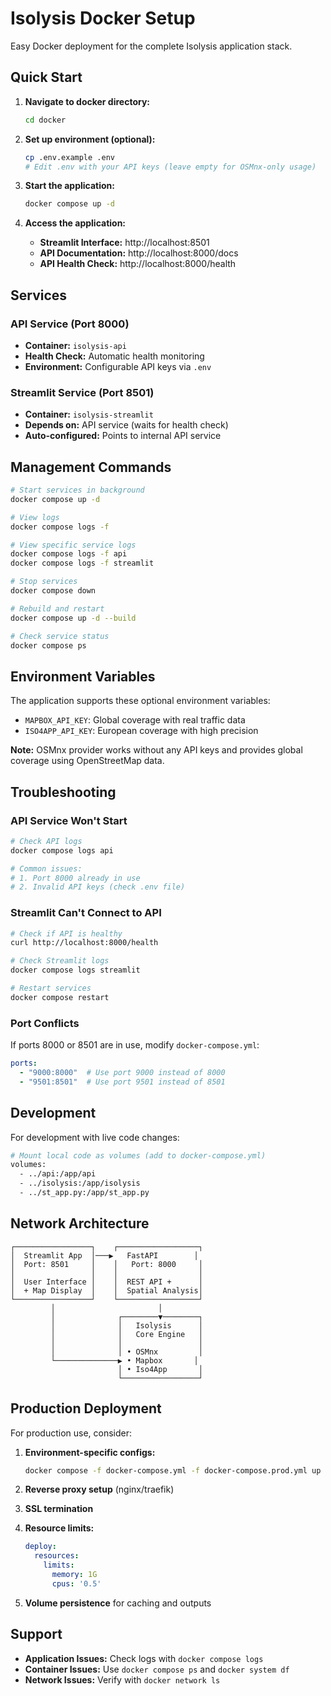 # Isolysis Docker Setup

Easy Docker deployment for the complete Isolysis application stack.

## Quick Start

1. **Navigate to docker directory:**
   ```bash
   cd docker
   ```

2. **Set up environment (optional):**
   ```bash
   cp .env.example .env
   # Edit .env with your API keys (leave empty for OSMnx-only usage)
   ```

3. **Start the application:**
   ```bash
   docker compose up -d
   ```

4. **Access the application:**
   - **Streamlit Interface:** http://localhost:8501
   - **API Documentation:** http://localhost:8000/docs
   - **API Health Check:** http://localhost:8000/health

## Services

### API Service (Port 8000)
- **Container:** `isolysis-api`
- **Health Check:** Automatic health monitoring
- **Environment:** Configurable API keys via `.env`

### Streamlit Service (Port 8501)
- **Container:** `isolysis-streamlit`
- **Depends on:** API service (waits for health check)
- **Auto-configured:** Points to internal API service

## Management Commands

```bash
# Start services in background
docker compose up -d

# View logs
docker compose logs -f

# View specific service logs
docker compose logs -f api
docker compose logs -f streamlit

# Stop services
docker compose down

# Rebuild and restart
docker compose up -d --build

# Check service status
docker compose ps
```

## Environment Variables

The application supports these optional environment variables:

- `MAPBOX_API_KEY`: Global coverage with real traffic data
- `ISO4APP_API_KEY`: European coverage with high precision

**Note:** OSMnx provider works without any API keys and provides global coverage using OpenStreetMap data.

## Troubleshooting

### API Service Won't Start
```bash
# Check API logs
docker compose logs api

# Common issues:
# 1. Port 8000 already in use
# 2. Invalid API keys (check .env file)
```

### Streamlit Can't Connect to API
```bash
# Check if API is healthy
curl http://localhost:8000/health

# Check Streamlit logs
docker compose logs streamlit

# Restart services
docker compose restart
```

### Port Conflicts
If ports 8000 or 8501 are in use, modify `docker-compose.yml`:

```yaml
ports:
  - "9000:8000"  # Use port 9000 instead of 8000
  - "9501:8501"  # Use port 9501 instead of 8501
```

## Development

For development with live code changes:

```bash
# Mount local code as volumes (add to docker-compose.yml)
volumes:
  - ../api:/app/api
  - ../isolysis:/app/isolysis
  - ../st_app.py:/app/st_app.py
```

## Network Architecture

```
┌─────────────────┐    ┌──────────────────┐
│  Streamlit App  │───▶   FastAPI        │
│  Port: 8501     │    │   Port: 8000     │
│                 │    │                  │
│  User Interface │    │  REST API +      │
│  + Map Display  │    │  Spatial Analysis│
└─────────────────┘    └──────────────────┘
         │                       │
         │              ┌────────▼────────┐
         │              │   Isolysis      │
         │              │   Core Engine   │
         │              │                 │
         │              │ • OSMnx         │
         └──────────────▶ • Mapbox       │
                        │ • Iso4App       │
                        └─────────────────┘
```

## Production Deployment

For production use, consider:

1. **Environment-specific configs:**
   ```bash
   docker compose -f docker-compose.yml -f docker-compose.prod.yml up -d
   ```

2. **Reverse proxy setup** (nginx/traefik)
3. **SSL termination**
4. **Resource limits:**
   ```yaml
   deploy:
     resources:
       limits:
         memory: 1G
         cpus: '0.5'
   ```

5. **Volume persistence** for caching and outputs

## Support

- **Application Issues:** Check logs with `docker compose logs`
- **Container Issues:** Use `docker compose ps` and `docker system df`
- **Network Issues:** Verify with `docker network ls`